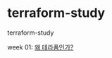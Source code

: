 # terraform-study
terraform-study

week 01: [왜 테라폼인가?](https://cdn-creco.pages.dev/html/view?url=https://raw.githubusercontent.com/CreativeStudyTeam/terraform-study/main/week01/README.md)

